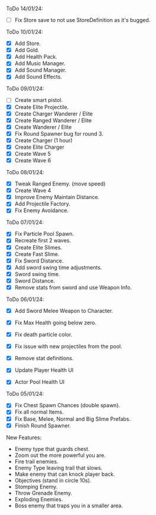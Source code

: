﻿ToDo 14/01/24:

- [ ] Fix Store save to not use StoreDefinition as it's bugged.

ToDo 10/01/24:

- [x] Add Store.
- [x] Add Gold.
- [x] Add Health Pack.
- [x] Add Music Manager.
- [x] Add Sound Manager.
- [x] Add Sound Effects.

ToDo 09/01/24:

- [ ] Create smart pistol.
- [x] Create Elite Projectile.
- [x] Create Charger Wanderer / Elite
- [x] Create Ranged Wanderer / Elite
- [x] Create Wanderer / Elite
- [x] Fix Round Spawner bug for round 3.
- [x] Create Charger (1 hour)
- [x] Create Elite Charger
- [x] Create Wave 5
- [x] Create Wave 6

ToDo 08/01/24:

- [x] Tweak Ranged Enemy. (move speed)
- [x] Create Wave 4
- [x] Improve Enemy Maintain Distance.
- [x] Add Projectile Factory.
- [x] Fix Enemy Avoidance.

ToDo 07/01/24:

- [x] Fix Particle Pool Spawn.
- [x] Recreate first 2 waves.
- [x] Create Elite Slimes.
- [x] Create Fast Slime.
- [x] Fix Sword Distance.
- [x] Add sword swing time adjustments.
- [x] Sword swing time.
- [x] Sword Distance.
- [x] Remove stats from sword and use Weapon Info.

ToDo 06/01/24:

- [x] Add Sword Melee Weapon to Character.
- [x] Fix Max Health going below zero.
- [x] Fix death particle color.
- [x] Fix issue with new projectiles from the pool. 
- [x] Remove stat definitions.

- [x] Update Player Health UI
- [x] Actor Pool Health UI

ToDo 05/01/24:

- [x] Fix Chest Spawn Chances (double spawn).
- [x] Fix all normal Items.
- [x] Fix Base, Melee, Normal and Big Slime Prefabs.
- [x] Finish Round Spawner.

New Features:

- Enemy type that guards chest.
- Zoom out the more powerful you are.
- Fire trail enemies.
- Enemy Type leaving trail that slows.
- Make enemy that can knock player back.
- Objectives (stand in circle 10s).
- Stomping Enemy.
- Throw Grenade Enemy.
- Exploding Enemies.
- Boss enemy that traps you in a smaller area.





